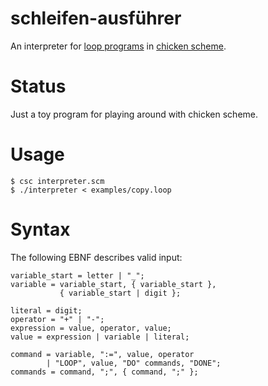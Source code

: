 # schleifen-ausführer

An interpreter for [loop programs][loop wikipedia] in [chicken scheme][call-cc].

# Status

Just a toy program for playing around with chicken scheme.

# Usage

	$ csc interpreter.scm
	$ ./interpreter < examples/copy.loop

# Syntax

The following EBNF describes valid input:

	variable_start = letter | "_";
	variable = variable_start, { variable_start },
	           { variable_start | digit };

	literal = digit;
	operator = "+" | "-";
	expression = value, operator, value;
	value = expression | variable | literal;

	command = variable, ":=", value, operator
	        | "LOOP", value, "DO" commands, "DONE";
	commands = command, ";", { command, ";" };

[loop wikipedia]: https://en.wikipedia.org/wiki/LOOP_(programming_language)
[call-cc]: https://call-cc.org/
[wikipedia syntax]: https://en.wikipedia.org/wiki/LOOP_(programming_language)#Syntax
